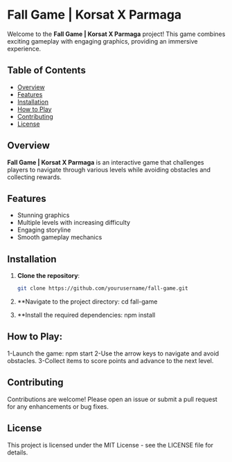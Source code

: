 # Fall Game | Korsat X Parmaga

Welcome to the **Fall Game | Korsat X Parmaga** project! This game combines exciting gameplay with engaging graphics, providing an immersive experience.

## Table of Contents

- [Overview](#overview)
- [Features](#features)
- [Installation](#installation)
- [How to Play](#how-to-play)
- [Contributing](#contributing)
- [License](#license)

## Overview

**Fall Game | Korsat X Parmaga** is an interactive game that challenges players to navigate through various levels while avoiding obstacles and collecting rewards.

## Features

- Stunning graphics
- Multiple levels with increasing difficulty
- Engaging storyline
- Smooth gameplay mechanics

## Installation

1. **Clone the repository**:
   ```bash
   git clone https://github.com/yourusername/fall-game.git
2. **Navigate to the project directory:
   cd fall-game
   
3. **Install the required dependencies:
   npm install
## How to Play:
   1-Launch the game:
     npm start
   2-Use the arrow keys to navigate and avoid obstacles.
   3-Collect items to score points and advance to the next level.
   
## Contributing
Contributions are welcome! Please open an issue or submit a pull request for any enhancements or bug fixes.

## License
This project is licensed under the MIT License - see the LICENSE file for details.
